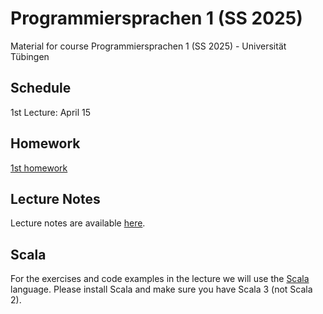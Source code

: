 # Programmiersprachen 1 (SS 2025)
Material for course Programmiersprachen 1 (SS 2025) - Universität Tübingen

## Schedule
1st Lecture: April 15

## Homework
[1st homework](exercises/01Hw.scala)

## Lecture Notes
Lecture notes are available [here](https://ps-tuebingen-courses.github.io/pl1-lecture-notes/).

## Scala
For the exercises and code examples in the lecture we will use the [Scala](https://www.scala-lang.org/) language.
Please install Scala and make sure you have Scala 3 (not Scala 2).
